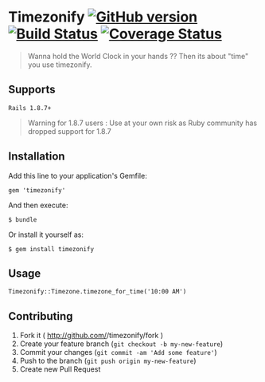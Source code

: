 # Timezonify    [![GitHub version](https://badge.fury.io/gh/gemathon-warriors%2Fzonify.png)](http://badge.fury.io/gh/gemathon-warriors%2Fzonify)   [![Build Status](https://travis-ci.org/gemathon-warriors/timezonify.png?branch=master)](https://travis-ci.org/gemathon-warriors/timezonify)    [![Coverage Status](https://coveralls.io/repos/gemathon-warriors/zonify/badge.png)](https://coveralls.io/r/gemathon-warriors/zonify)

> Wanna hold the World Clock in your hands ?? Then its about "time" you use timezonify.


## Supports

    Rails 1.8.7+

> Warning for 1.8.7 users : Use at your own risk as Ruby community has dropped support for 1.8.7

## Installation

Add this line to your application's Gemfile:

    gem 'timezonify'

And then execute:

    $ bundle

Or install it yourself as:

    $ gem install timezonify

## Usage

	Timezonify::Timezone.timezone_for_time('10:00 AM')

## Contributing

1. Fork it ( http://github.com/<my-github-username>/timezonify/fork )
2. Create your feature branch (`git checkout -b my-new-feature`)
3. Commit your changes (`git commit -am 'Add some feature'`)
4. Push to the branch (`git push origin my-new-feature`)
5. Create new Pull Request
